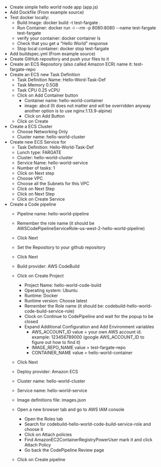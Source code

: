 - Create simple hello world node app (app.js)
- Add Dockfile (From example source)
- Test docker locally:
    - Build Image: docker build -t test-fargate .
    - Run Container: docker run -i --rm -p 8080:8080 --name test-fargate test-fargate
    - verify your container: docker container ls
    - Check that you get a "Hello World" response
    - Stop local container: docker stop test-fargate
- Add buildspec.yml (From example source)
- Create GitHub repository and push your files to it
- Create an ECS Repository (also called Amazon ECR) name it: test-fargate-repo
- Create an ECS new Task Definition
    - Task Definition Name: Hello-Word-Task-Def
    - Task Memory 0.5GB
    - Task CPU 0.25 vCPU
    - Click on Add Container button
        - Container name: hello-world-container
        - image: abcd (It does not matter and will be overridden anyway another option is to use nginx:1.13.9-alpine)
        - Click on Add Button
    - Click on Create
- Create a ECS Cluster
    - Choose Networking Only
    - Cluster name: hello-world-cluster
- Create new ECS Service for 
    - Task Definition: Hello-World-Task-Def
    - Lunch type: FARGATE
    - Cluster: hello-world-cluster
    - Service Name: hello-world-service
    - Number of tasks: 1
    - Click on Next step
    - Choose VPC
    - Choose all the Subnets for this VPC
    - Click on Next Step
    - Click on Next Step
    - Click on Create Service
- Create a Code pipeline
    - Pipeline name: hello-world-pipeline
    - Remember the role name (it should be AWSCodePipelineServiceRole-us-west-2-hello-world-pipeline)
    - Click Next
    - Set the Repository to your github repository
    - Click Next
    - Build provider: AWS CodeBuild
    - Click on Create Project
        - Project Name: hello-world-code-build
        - Operating system: Ubuntu
        - Runtime: Docker
        - Runtime version: Choose latest
        - Remember the Role name (it should be: codebuild-hello-world-code-build-service-role)
        - Clock on Continue to CodePipeline and wait for the popup to be closed
        - Expand Additional Configuration and Add Environment variables
            - AWS_ACCOUNT_ID value = your own AWS account id. example: 123456789000 (google AWS_ACCOUNT_ID to figure out how to find it)
            - IMAGE_REPO_NAME value = test-fargate-repo
            - CONTAINER_NAME value = hello-world-container
            
    - Click Next   
    - Deploy provider: Amazon ECS
    - Cluster name: hello-world-cluster
    - Service name: hello-world-service
    - Image definitions file: images.json
    - Open a new browser tab and go to AWS IAM console
        - Open the Roles tab
        - Search for codebuild-hello-world-code-build-service-role and choose it
        - Click on Attach policies
        - Find AmazonEC2ContainerRegistryPowerUser mark it and click Attach Policy
        - Go back the CodePipeline Review page
    - Click on Create pipeline 
    
    
    
        
